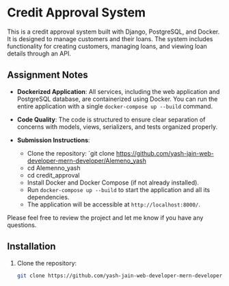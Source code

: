 # Credit Approval System

This is a credit approval system built with Django, PostgreSQL, and Docker. It is designed to manage customers and their loans. The system includes functionality for creating customers, managing loans, and viewing loan details through an API.

## Assignment Notes

- **Dockerized Application**: All services, including the web application and PostgreSQL database, are containerized using Docker. You can run the entire application with a single `docker-compose up --build` command.

- **Code Quality**: The code is structured to ensure clear separation of concerns with models, views, serializers, and tests organized properly.

- **Submission Instructions**:
  - Clone the repository: `git clone https://github.com/yash-jain-web-developer-mern-developer/Alemeno_yash
  - cd Alemenno_yash
  - cd credit_approval
  - Install Docker and Docker Compose (if not already installed).
  - Run `docker-compose up --build` to start the application and all its dependencies.
  - The application will be accessible at `http://localhost:8000/`.


Please feel free to review the project and let me know if you have any questions.

## Installation

1. Clone the repository:
   ```bash
   git clone https://github.com/yash-jain-web-developer-mern-developer/Alemeno_yash
